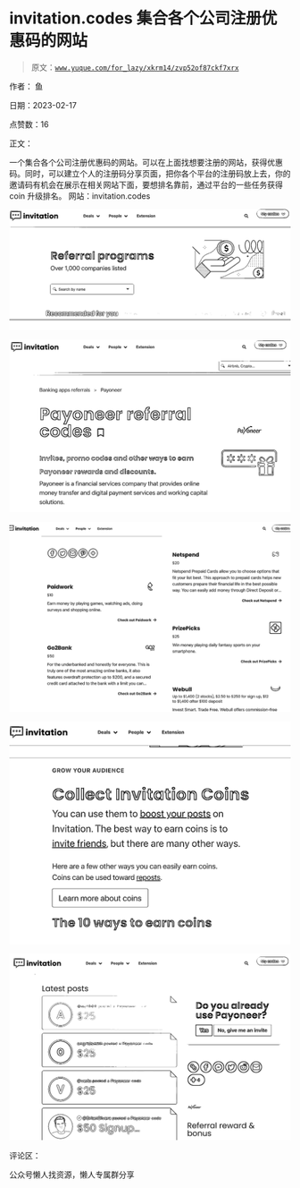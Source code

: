 # invitation.codes 集合各个公司注册优惠码的网站

> 原文：[`www.yuque.com/for_lazy/xkrm14/zvp52of87ckf7xrx`](https://www.yuque.com/for_lazy/xkrm14/zvp52of87ckf7xrx)

作者： 鱼

日期：2023-02-17

点赞数：16

正文：

一个集合各个公司注册优惠码的网站。可以在上面找想要注册的网站，获得优惠码。同时，可以建立个人的注册码分享页面，把你各个平台的注册码放上去，你的邀请码有机会在展示在相关网站下面，要想排名靠前，通过平台的一些任务获得 coin 升级排名。 网站：invitation.codes

![](img/c3eecc2da7a5219df8d5188be420f6c6.png)

![](img/dad1d81206b34921504042d8593e595d.png)

![](img/31e5548aff1e9b4a8c4b28c65a185e26.png)

![](img/493d5c065be25123eb7f734698c10cff.png)

![](img/b3c837307ca55e4ef27183a26a31ae9b.png)

评论区：

公众号懒人找资源，懒人专属群分享

